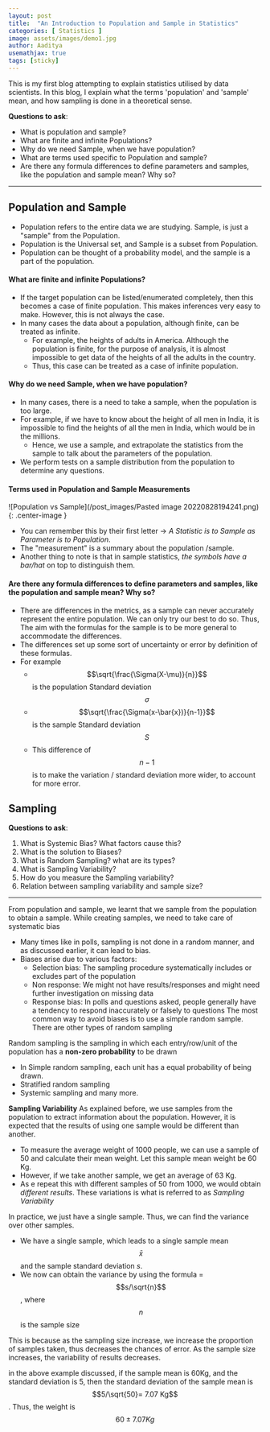 ```yaml
---
layout: post
title:  "An Introduction to Population and Sample in Statistics"
categories: [ Statistics ]
image: assets/images/demo1.jpg
author: Aaditya
usemathjax: true
tags: [sticky]
---
```

This is my first blog attempting to explain statistics utilised by data scientists. In this blog, I explain what the terms 'population' and 'sample' mean, and how sampling is done in a theoretical sense.

**Questions to ask**:
- What is population and sample?
- What are finite and infinite Populations?
- Why do we need Sample, when we have population?
- What are terms used specific to Population and sample?
- Are there any formula differences to define parameters and samples, like the population and sample mean? Why so?

---

## Population and Sample
- Population refers to the entire data we are studying. Sample, is just a "sample" from the Population.
- Population is the Universal set, and Sample is a subset from Population.
- Population can be thought of a probability model, and the sample is a part of the population. 


#### What are finite and infinite Populations?
- If the target population can be listed/enumerated completely, then this becomes a case of finite population. This makes inferences very easy to make. However, this is not always the case. 
- In many cases the data about a population, although finite, can be treated as infinite. 
	- For example, the heights of adults in America. Although the population is finite, for the purpose of analysis, it is almost impossible to get data of the heights of all the adults in the country. 
	- Thus, this case can be treated as a case of infinite population.

#### Why do we need Sample, when we have population?
- In many cases, there is a need to take a sample, when the population is too large. 
- For example, if we have to know about the height of all men in India, it is impossible to find the heights of all the men in India, which would be in the millions.
	- Hence, we use a sample, and extrapolate the statistics from the sample to talk about the parameters of the population.
- We perform tests on a sample distribution from the population to determine any questions.

#### Terms used in Population and Sample Measurements
![Population vs Sample](/post_images/Pasted image 20220828194241.png){: .center-image }
- You can remember this by their first letter -> *A Statistic is to Sample as Parameter is to Population*.
- The "measurement" is a summary about the population /sample.
- Another thing to note is that in sample statistics, *the symbols have a bar/hat* on top to distinguish them.


#### Are there any formula differences to define parameters and samples, like the population and sample mean? Why so?
- There are differences in the metrics, as a sample can never accurately represent the entire population. We can only try our best to do so. Thus, The aim with the formulas for the sample is to be more general to accommodate the differences.
- The differences set up some sort of uncertainty or error by definition of these formulas.
- For example
	- $$\sqrt{\frac{\Sigma(X-\mu)}{n}}$$ is the population Standard deviation $$\sigma$$ 
	-  $$\sqrt{\frac{\Sigma(x-\bar{x})}{n-1}}$$ is the sample Standard deviation $$S$$
	- This difference of $$n-1$$ is to make the variation / standard deviation more wider, to account for more error.


## Sampling

**Questions to ask**:
1. What is Systemic Bias? What factors cause this?
2. What is the solution to Biases?
3. What is Random Sampling? what are its types?
4. What is Sampling Variability?
5. How do you measure the Sampling variability?
6. Relation between sampling variability and sample size?

---

From population and sample, we learnt that we sample from the population to obtain a sample. While creating samples, we need to take care of systematic bias
- Many times like in polls, sampling is not done in a random manner, and as discussed earlier, it can lead to bias.
- Biases arise due to various factors:
	- Selection bias: The sampling procedure systematically includes or excludes part of the population
	- Non response: We might not have results/responses and might need further investigation on missing data
	- Response bias: In polls and questions asked, people generally have a tendency to respond inaccurately or falsely to questions
The most common way to avoid biases is to use a simple random sample. There are other types of random sampling

Random sampling is the sampling in which each entry/row/unit of the population has a **non-zero probability** to be drawn
- In Simple random sampling, each unit has a equal probability of being drawn.
- Stratified random sampling
- Systemic sampling
and many more.

**Sampling Variability**
As explained before, we use samples from the population to extract information about the population. However, it is expected that the results of using one sample would be different than another. 
- To measure the average weight of 1000 people, we can use a sample of 50 and calculate their mean weight. Let this sample mean weight be 60 Kg.
- However, if we take another sample, we get an average of 63 Kg. 
- As e repeat this with different samples of 50 from 1000, we would obtain *different results*. These variations is what is referred to as *Sampling Variability*


In practice, we just have a single sample. Thus, we can find the variance over other samples. 
- We have a single sample, which leads to a single sample mean $$\bar{x}$$ and the sample standard deviation $s$.
- We now can obtain the variance by using the formula = $$s/\sqrt{n}$$, where $$n$$ is the sample size

This is because as the sampling size increase, we increase the proportion of samples taken, thus decreases the chances of error. As the sample size increases, the variability of results decreases.

in the above example discussed, if the sample mean is 60Kg, and the standard deviation is 5, then the standard deviation of the sample mean is $$5/\sqrt{50}= 7.07 Kg$$.  Thus, the weight is $$60\pm7.07Kg$$

